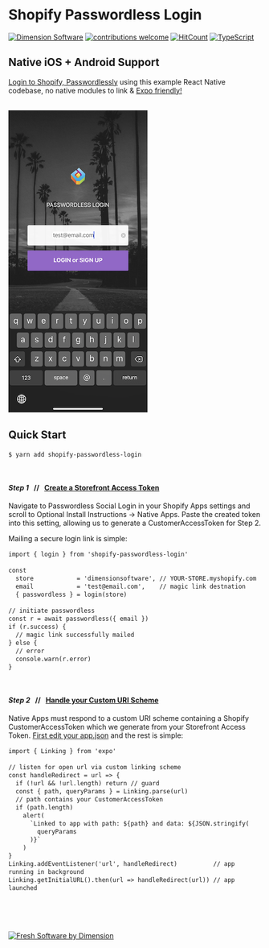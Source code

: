 <p align="center">

# Shopify Passwordless Login

[![Dimension Software][html5-image]][ds-link]
[![contributions welcome](https://img.shields.io/badge/contributions-welcome-brightgreen.svg?style=flat)](https://github.com/DimensionSoftware/shopify-passwordless-login/issues)
[![HitCount](http://hits.dwyl.io/DimensionSoftware/shopify-passwordless-login.svg)](http://hits.dwyl.io/DimensionSoftware/shopify-passwordless-login)
[![TypeScript](https://badges.frapsoft.com/typescript/version/typescript-next.svg?v=101)][ds-link]

</p>

## Native iOS + Android Support

[Login to Shopify, Passwordlessly][pw-link] using this example React Native codebase, no native modules to link & [Expo friendly!][expo-link]
<br />
<br />

[![Shopify Passwordless Login for React Native Apps][ss-image]][pw-link]


## Quick Start

```
$ yarn add shopify-passwordless-login
```

<br />

#### *Step 1* &nbsp; // &nbsp; [Create a Storefront Access Token][sat-link]
Navigate to Passwordless Social Login in your Shopify Apps settings and scroll to Optional Install Instructions -> Native Apps.   Paste the created token into this setting, allowing us to generate a CustomerAccessToken for Step 2.

Mailing a secure login link is simple:

```
import { login } from 'shopify-passwordless-login'

const
  store            = 'dimensionsoftware', // YOUR-STORE.myshopify.com
  email            = 'test@email.com',    // magic link destnation
  { passwordless } = login(store)

// initiate passwordless
const r = await passwordless({ email })
if (r.success) {
  // magic link successfully mailed
} else {
  // error
  console.warn(r.error)
}
```

<br />

#### *Step 2* &nbsp; // &nbsp; [Handle your Custom URI Scheme][custom-link]
Native Apps must respond to a custom URI scheme containing a Shopify CustomerAccessToken which we generate from your Storefront Access Token.  [First edit your app.json](https://github.com/DimensionSoftware/shopify-passwordless-login/blob/master/examples/react-native/app.json#L5) and the rest is simple:

```
import { Linking } from 'expo'

// listen for open url via custom linking scheme
const handleRedirect = url => {
  if (!url && !url.length) return // guard
  const { path, queryParams } = Linking.parse(url)
  // path contains your CustomerAccessToken
  if (path.length)
    alert(
      `Linked to app with path: ${path} and data: ${JSON.stringify(
        queryParams
      )}`
    )
}
Linking.addEventListener('url', handleRedirect)          // app running in background
Linking.getInitialURL().then(url => handleRedirect(url)) // app launched

```

<br />
<br />
<br />
<p align="center">

[![Fresh Software by Dimension][ds-image]][ds-link]

</p>

[custom-link]: https://blog.gisspan.com/2017/02/Implementing-OAuth-on-mobile-Facebook-login-as-example.html
[sat-link]: https://help.shopify.com/en/api/storefront-api/getting-started
[pw-link]: https://login.dimensionsoftware.com
[ds-link]: https://dimensionsoftware.com
[expo-link]: https://expo.io
[ss-image]: ./examples/react-native/assets/screenshot.png
[is-image]: https://dimensionsoftware.com/static/images/layout/dimension_icon.png
[html5-image]: http://img.shields.io/badge/HTML-5-blue.svg?style=flat
[ds-image]: https://dimensionsoftware.com/static/images/github/software_by.png
